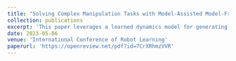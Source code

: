 ```yaml
---
title: "Solving Complex Manipulation Tasks with Model-Assisted Model-Free Reinforcement Learning"
collection: publications
excerpt: 'This paper leverages a learned dynamics model for generating new data to improve the sample efficiency of DRL.'
date: 2023-05-06
venue: 'International Conference of Robot Learning'
paperurl: 'https://openreview.net/pdf?id=7CrXRhmzVVR'
---
```

